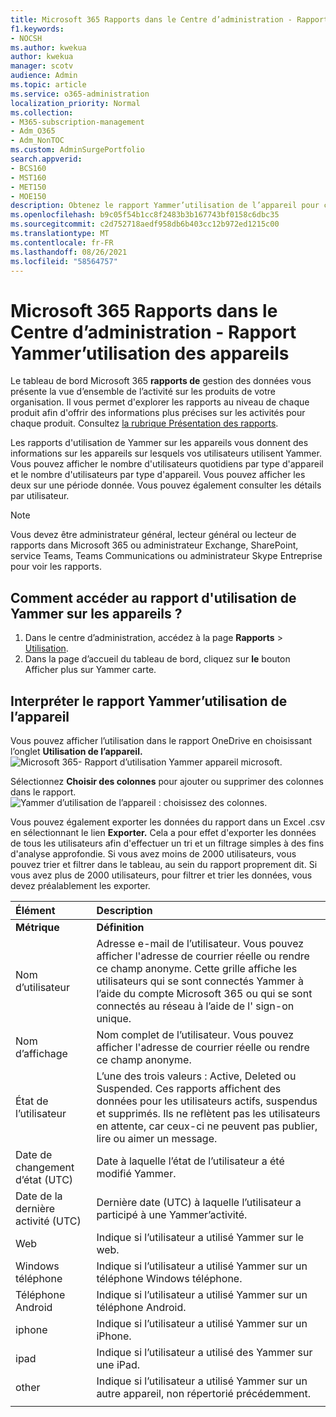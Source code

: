 ```yaml
---
title: Microsoft 365 Rapports dans le Centre d’administration - Rapport Yammer’utilisation des appareils
f1.keywords:
- NOCSH
ms.author: kwekua
author: kwekua
manager: scotv
audience: Admin
ms.topic: article
ms.service: o365-administration
localization_priority: Normal
ms.collection:
- M365-subscription-management
- Adm_O365
- Adm_NonTOC
ms.custom: AdminSurgePortfolio
search.appverid:
- BCS160
- MST160
- MET150
- MOE150
description: Obtenez le rapport Yammer’utilisation de l’appareil pour connaître les appareils sur lesquels vos utilisateurs Yammer.
ms.openlocfilehash: b9c05f54b1cc8f2483b3b167743bf0158c6dbc35
ms.sourcegitcommit: c2d752718aedf958db6b403cc12b972ed1215c00
ms.translationtype: MT
ms.contentlocale: fr-FR
ms.lasthandoff: 08/26/2021
ms.locfileid: "58564757"
---
```

# <a name="microsoft-365-reports-in-the-admin-center---yammer-device-usage-report"></a>Microsoft 365 Rapports dans le Centre d’administration - Rapport Yammer’utilisation des appareils

Le tableau de bord Microsoft 365 **rapports de** gestion des données vous présente la vue d’ensemble de l’activité sur les produits de votre organisation. Il vous permet d'explorer les rapports au niveau de chaque produit afin d'offrir des informations plus précises sur les activités pour chaque produit. Consultez [la rubrique Présentation des rapports](activity-reports.md).
  
Les rapports d'utilisation de Yammer sur les appareils vous donnent des informations sur les appareils sur lesquels vos utilisateurs utilisent Yammer. Vous pouvez afficher le nombre d'utilisateurs quotidiens par type d'appareil et le nombre d'utilisateurs par type d'appareil. Vous pouvez afficher les deux sur une période donnée. Vous pouvez également consulter les détails par utilisateur.
  
> [!NOTE]
> Vous devez être administrateur général, lecteur général ou lecteur de rapports dans Microsoft 365 ou administrateur Exchange, SharePoint, service Teams, Teams Communications ou administrateur Skype Entreprise pour voir les rapports.  
 
## <a name="how-do-i-get-to-the-yammer-device-usage-report"></a>Comment accéder au rapport d'utilisation de Yammer sur les appareils ?

1. Dans le centre d’administration, accédez à la page **Rapports** \> <a href="https://go.microsoft.com/fwlink/p/?linkid=2074756" target="_blank">Utilisation</a>. 
2. Dans la page d’accueil du tableau de bord, cliquez sur **le** bouton Afficher plus sur Yammer carte.
  
## <a name="interpret-the-yammer-device-usage-report"></a>Interpréter le rapport Yammer’utilisation de l’appareil

Vous pouvez afficher l’utilisation dans le rapport OneDrive en choisissant l’onglet **Utilisation de l’appareil.**<br/>![Microsoft 365- Rapport d’utilisation Yammer appareil microsoft.](../../media/e21af4c0-0ad2-4485-8ab1-2f82d7dfa90e.png)

Sélectionnez **Choisir des colonnes** pour ajouter ou supprimer des colonnes dans le rapport.  <br/> ![Yammer d’utilisation de l’appareil : choisissez des colonnes.](../../media/fc1fc8db-e197-4878-85c7-7ba0d67b9379.png)

Vous pouvez également exporter les données du rapport dans un Excel .csv en sélectionnant le lien **Exporter.** Cela a pour effet d'exporter les données de tous les utilisateurs afin d'effectuer un tri et un filtrage simples à des fins d'analyse approfondie. Si vous avez moins de 2000 utilisateurs, vous pouvez trier et filtrer dans le tableau, au sein du rapport proprement dit. Si vous avez plus de 2000 utilisateurs, pour filtrer et trier les données, vous devez préalablement les exporter. 
  
|Élément|Description|
|:-----|:-----|
|**Métrique**|**Définition**|
|Nom d’utilisateur  <br/> |Adresse e-mail de l’utilisateur. Vous pouvez afficher l'adresse de courrier réelle ou rendre ce champ anonyme. Cette grille affiche les utilisateurs qui se sont connectés Yammer à l’aide du compte Microsoft 365 ou qui se sont connectés au réseau à l’aide de l' sign-on unique. <br/> |
|Nom d’affichage  <br/> |Nom complet de l’utilisateur. Vous pouvez afficher l'adresse de courrier réelle ou rendre ce champ anonyme.  <br/> |
|État de l’utilisateur  <br/> |L’une des trois valeurs : Active, Deleted ou Suspended. Ces rapports affichent des données pour les utilisateurs actifs, suspendus et supprimés. Ils ne reflètent pas les utilisateurs en attente, car ceux-ci ne peuvent pas publier, lire ou aimer un message.   <br/> |
|Date de changement d’état (UTC)  <br/> |Date à laquelle l’état de l’utilisateur a été modifié Yammer.  <br/> |
|Date de la dernière activité (UTC)  <br/> |Dernière date (UTC) à laquelle l’utilisateur a participé à une Yammer’activité.  <br/> |
|Web  <br/> |Indique si l’utilisateur a utilisé Yammer sur le web.  <br/> |
|Windows téléphone  <br/> | Indique si l’utilisateur a utilisé Yammer sur un téléphone Windows téléphone.  <br/> |
|Téléphone Android  <br/> |Indique si l’utilisateur a utilisé Yammer sur un téléphone Android. <br/>|
|iphone <br/> | Indique si l’utilisateur a utilisé Yammer sur un iPhone.  <br/> |
|ipad  <br/> |Indique si l’utilisateur a utilisé des Yammer sur une iPad. <br/>|
|other  <br/> |Indique si l’utilisateur a utilisé Yammer sur un autre appareil, non répertorié précédemment. <br/>|
|||